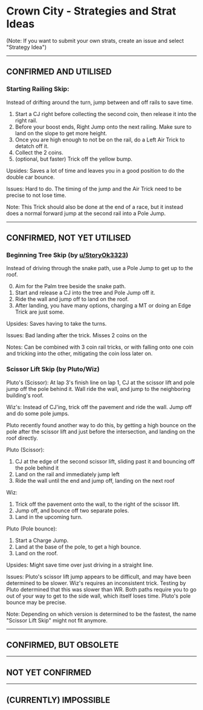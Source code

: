 # Crown City - Strategies and Strat Ideas

(Note: If you want to submit your own strats, create an issue and select "Strategy Idea")

---
## CONFIRMED AND UTILISED
### Starting Railing Skip: 
Instead of drifting around the turn, jump between and off rails to save time.

1. Start a CJ right before collecting the second coin, then release it into the right rail.
2. Before your boost ends, Right Jump onto the next railing. Make sure to land on the slope to get more height.
3. Once you are high enough to not be on the rail, do a Left Air Trick to detatch off it.
4. Collect the 2 coins.
5. (optional, but faster) Trick off the yellow bump.

Upsides: Saves a lot of time and leaves you in a good position to do the double car bounce.

Issues: Hard to do. The timing of the jump and the Air Trick need to be precise to not lose time.

Note: This Trick should also be done at the end of a race, but it instead does a normal forward jump at the second rail into a Pole Jump.

---
## CONFIRMED, NOT YET UTILISED
### Beginning Tree Skip (by [u/StoryOk3323](https://www.reddit.com/r/MarioKartWorld/comments/1lce9cw/))
Instead of driving through the snake path, use a Pole Jump to get up to the roof.

0. Aim for the Palm tree beside the snake path.
1. Start and release a CJ into the tree and Pole Jump off it. 
2. Ride the wall and jump off to land on the roof.
3. After landing, you have many options, charging a MT or doing an Edge Trick are just some.

Upsides: Saves having to take the turns.

Issues: Bad landing after the trick. Misses 2 coins on the 

Notes: Can be combined with 3 coin rail tricks, or with falling onto one coin and tricking into the other, mitigating the coin loss later on.



### Scissor Lift Skip (by Pluto/Wiz)
Pluto's (Scissor): At lap 3's finish line on lap 1, CJ at the scissor lift and pole jump off the pole behind it. Wall ride the wall, and jump to the neighboring building's roof.

Wiz's: Instead of CJ'ing, trick off the pavement and ride the wall. Jump off and do some pole jumps.

Pluto recently found another way to do this, by getting a high bounce on the pole after the scissor lift and just before the intersection, and landing on the roof directly.

Pluto (Scissor):

1. CJ at the edge of the second scissor lift, sliding past it and bouncing off the pole behind it
2. Land on the rail and immediately jump left
3. Ride the wall until the end and jump off, landing on the next roof

Wiz:

1. Trick off the pavement onto the wall, to the right of the scissor lift.
2. Jump off, and bounce off two separate poles.
3. Land in the upcoming turn.

Pluto (Pole bounce):

1. Start a Charge Jump.
2. Land at the base of the pole, to get a high bounce.
3. Land on the roof.

Upsides: Might save time over just driving in a straight line.

Issues: Pluto's scissor lift jump appears to be difficult, and may have been determined to be slower.
Wiz's requires an inconsistent trick. Testing by Pluto determined that this was slower than WR.
Both paths require you to go out of your way to get to the side wall, which itself loses time.
Pluto's pole bounce may be precise.

Note: Depending on which version is determined to be the fastest, the name "Scissor Lift Skip" might not fit anymore.

---
## CONFIRMED, BUT OBSOLETE

---
## NOT YET CONFIRMED

---
## (CURRENTLY) IMPOSSIBLE
